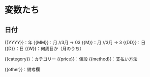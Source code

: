 # 変数たち
## 日付
{{YYYY}}：年
{{MM}}：月 //3月 -> 03
{{M}}：月 //3月 -> 3
{{DD}}：日
{{D}}：日
{{W}}：何周目か（月のうち）

{{category}}：カテゴリー
{{price}}：値段
{{method}}：支払い方法

{{other}}：備考欄
